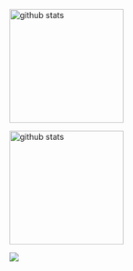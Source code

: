 <p align="left">
  <a href="https://github.com/anuraghazra/github-readme-stats">
    <img alt="github stats" height="200" src="https://dc-kuji.vercel.app/api?username=KazuakiKuji&count_private=true" />
  </a>
</p>
<p align="left">
  <a href="https://github.com/anuraghazra/github-readme-stats">
    <img alt="github stats" height="200" src="https://dc-kuji.vercel.app/api/top-langs/?username=KazuakiKuji&layout=compact" />
  </a>
</p>

![](https://komarev.com/ghpvc/?username=KazuakiKuji&color=dc143c)
